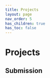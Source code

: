 ```yaml
---
title: Projects
layout: page
nav_order: 5
has_children: true
has_toc: false
---
```


# Projects

## Submission
